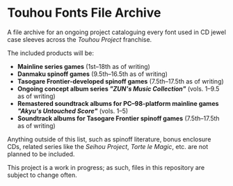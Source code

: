 # Touhou Fonts File Archive
A file archive for an ongoing project cataloguing every font used in CD jewel case sleeves across the _Touhou Project_ franchise. 

The included products will be:

- **Mainline series games** (1st–18th as of writing)
- **Danmaku spinoff games** (9.5th–16.5th as of writing)
- **Tasogare Frontier-developed spinoff games** (7.5th–17.5th as of writing)
- **Ongoing concept album series _"ZUN's Music Collection"_** (vols. 1–9.5 as of writing)
- **Remastered soundtrack albums for PC–98-platform mainline games _"Akyu's Untouched Score"_** (vols. 1–5)
- **Soundtrack albums for Tasogare Frontier spinoff games** (7.5th–17.5th as of writing)

Anything outside of this list, such as spinoff literature, bonus enclosure CDs, related series like the _Seihou Project_, _Torte le Magic_, etc. are not planned to be included.

This project is a work in progress; as such, files in this repository are subject to change often.

